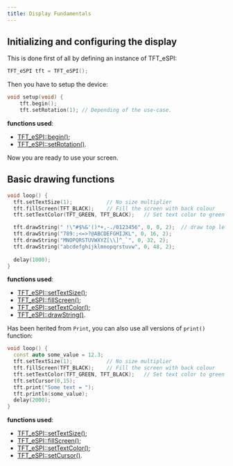 ```yaml
---
title: Display Fundamentals
---
```


## Initializing and configuring the display

This is done first of all by defining an instance of TFT_eSPI:

```cpp
TFT_eSPI tft = TFT_eSPI();
```

Then you have to setup the device:

```cpp
void setup(void) {
    tft.begin();
    tft.setRotation(1); // Depending of the use-case.
```
**functions used**:

* [TFT_eSPI::begin()](tft_espi/methods/begin.md);
* [TFT_eSPI::setRotation()](tft_espi/methods/setrotation.md).

Now you are ready to use your screen.

## Basic drawing functions

```cpp
void loop() {
  tft.setTextSize(1);           // No size multiplier
  tft.fillScreen(TFT_BLACK);    // Fill the screen with back colour
  tft.setTextColor(TFT_GREEN, TFT_BLACK);   // Set text color to green and padding to back

  tft.drawString(" !\"#$%&'()*+,-./0123456", 0, 0, 2);  // draw top left
  tft.drawString("789:;<=>?@ABCDEFGHIJKL", 0, 16, 2);
  tft.drawString("MNOPQRSTUVWXYZ[\\]^_`", 0, 32, 2);
  tft.drawString("abcdefghijklmnopqrstuvw", 0, 48, 2);
  
  delay(1000);
}
```
**functions used**:

* [TFT_eSPI::setTextSize()](tft_espi/methods/settextsize.md);
* [TFT_eSPI::fillScreen()](tft_espi/methods/fillscreen.md);
* [TFT_eSPI::setTextColor()](tft_espi/methods/settextcolor.md);
* [TFT_eSPI::drawString()](tft_espi/methods/drawstring.md).

Has been herited from `Print`, you can also use all versions of `print()` function:

```cpp
void loop() {
  const auto some_value = 12.3;
  tft.setTextSize(1);           // No size multiplier
  tft.fillScreen(TFT_BLACK);    // Fill the screen with back colour
  tft.setTextColor(TFT_GREEN, TFT_BLACK);   // Set text color to green and padding to back
  tft.setCursor(0,15);
  tft.print("Some text = ");
  tft.println(some_value);
  delay(2000);
}
```

**functions used**:

* [TFT_eSPI::setTextSize()](tft_espi/methods/settextsize.md);
* [TFT_eSPI::fillScreen()](tft_espi/methods/fillscreen.md);
* [TFT_eSPI::setTextColor()](tft_espi/methods/settextcolor.md);
* [TFT_eSPI::setCursor()](tft_espi/methods/setcursor.md).
